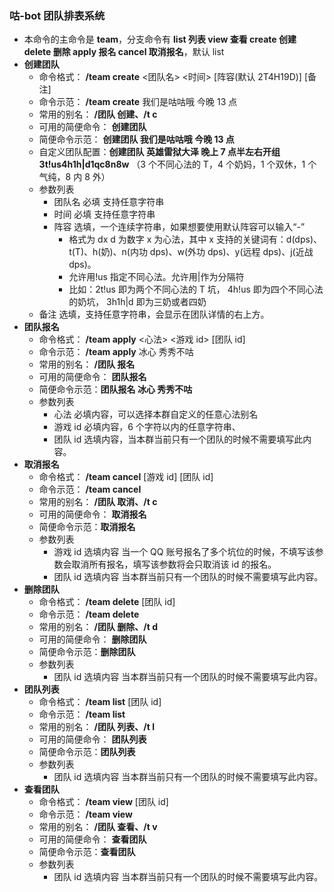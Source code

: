 <!--
 * @Descripttion:
 * @version:
 * @Author: dal
 * @Date: 2021-06-08 09:26:43
 * @LastEditors: dal
 * @LastEditTime: 2022-01-17 13:52:27
-->

### 咕-bot 团队排表系统

- 本命令的主命令是 **team**，分支命令有 **list 列表 view 查看 create 创建 delete 删除 apply 报名 cancel 取消报名**，默认 list
- **创建团队**
  - 命令格式： **/team create** <团队名> <时间> \[阵容(默认 2T4H19D)\] \[备注\]
  - 命令示范： **/team create** 我们是咕咕哦 今晚 13 点
  - 常用的别名： **/团队 创建、/t c**
  - 可用的简便命令： **创建团队**
  - 简便命令示范： **创建团队 我们是咕咕哦 今晚 13 点**
  - 自定义团队配置：**创建团队 英雄雷狱大泽 晚上 7 点半左右开组 3t!us4h1h|d1qc8n8w** （3 个不同心法的 T，4 个奶妈，1 个双休，1 个气纯，8 内 8 外）
  - 参数列表
    - 团队名 必填 支持任意字符串
    - 时间 必填 支持任意字符串
    - 阵容 选填，一个连续字符串，如果想要使用默认阵容可以输入“-”
      - 格式为 dx d 为数字 x 为心法，其中 x 支持的关键词有：d(dps)、t(T)、h(奶)、n(内功 dps)、w(外功 dps)、y(远程 dps)、j(近战 dps)。
      - 允许用!us 指定不同心法。允许用|作为分隔符
      - 比如：2t!us 即为两个不同心法的 T 坑， 4h!us 即为四个不同心法的奶坑， 3h1h|d 即为三奶或者四奶
  - 备注 选填，支持任意字符串，会显示在团队详情的右上方。
- **团队报名**
  - 命令格式： **/team apply** <心法> <游戏 id> \[团队 id\]
  - 命令示范： **/team apply** 冰心 秀秀不咕
  - 常用的别名： **/团队 报名**
  - 可用的简便命令： **团队报名**
  - 简便命令示范：**团队报名 冰心 秀秀不咕**
  - 参数列表
    - 心法 必填内容，可以选择本群自定义的任意心法别名
    - 游戏 id 必填内容，6 个字符以内的任意字符串、
    - 团队 id 选填内容，当本群当前只有一个团队的时候不需要填写此内容。
- **取消报名**
  - 命令格式： **/team cancel** \[游戏 id\] \[团队 id\]
  - 命令示范： **/team cancel**
  - 常用的别名： **/团队 取消、/t c**
  - 可用的简便命令： **取消报名**
  - 简便命令示范：**取消报名**
  - 参数列表
    - 游戏 id 选填内容 当一个 QQ 账号报名了多个坑位的时候，不填写该参数会取消所有报名，填写该参数将会只取消该 id 的报名。
    - 团队 id 选填内容 当本群当前只有一个团队的时候不需要填写此内容。
- **删除团队**
  - 命令格式： **/team delete** \[团队 id\]
  - 命令示范： **/team delete**
  - 常用的别名： **/团队 删除、/t d**
  - 可用的简便命令： **删除团队**
  - 简便命令示范：**删除团队**
  - 参数列表
    - 团队 id 选填内容 当本群当前只有一个团队的时候不需要填写此内容。
- **团队列表**
  - 命令格式： **/team list** \[团队 id\]
  - 命令示范： **/team list**
  - 常用的别名： **/团队 列表、/t l**
  - 可用的简便命令： **团队列表**
  - 简便命令示范：**团队列表**
  - 参数列表
    - 团队 id 选填内容 当本群当前只有一个团队的时候不需要填写此内容。
- **查看团队**
  - 命令格式： **/team view** \[团队 id\]
  - 命令示范： **/team view**
  - 常用的别名： **/团队 查看、/t v**
  - 可用的简便命令： **查看团队**
  - 简便命令示范：**查看团队**
  - 参数列表
    - 团队 id 选填内容 当本群当前只有一个团队的时候不需要填写此内容。
